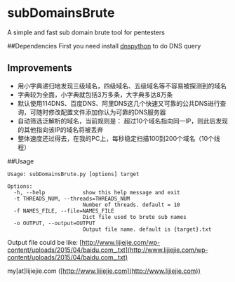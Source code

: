 # subDomainsBrute

A simple and fast sub domain brute tool for pentesters

##Dependencies
First you need install [dnspython](http://www.dnspython.org/kits/1.12.0/) to do DNS query

## Improvements
* 用小字典递归地发现三级域名，四级域名、五级域名等不容易被探测到的域名
* 字典较为全面，小字典就包括3万多条，大字典多达8万条
* 默认使用114DNS、百度DNS、阿里DNS这几个快速又可靠的公共DNS进行查询，可随时修改配置文件添加你认为可靠的DNS服务器
* 自动筛选泛解析的域名，当前规则是： 超过10个域名指向同一IP，则此后发现的其他指向该IP的域名将被丢弃
* 整体速度还过得去，在我的PC上，每秒稳定扫描100到200个域名（10个线程）

##Usage
```
Usage: subDomainsBrute.py [options] target

Options:
  -h, --help            show this help message and exit
  -t THREADS_NUM, --threads=THREADS_NUM
                        Number of threads. default = 10
  -f NAMES_FILE, --file=NAMES_FILE
                        Dict file used to brute sub names
  -o OUTPUT, --output=OUTPUT
                        Output file name. default is {target}.txt
```

Output file could be like: [http://www.lijiejie.com/wp-content/uploads/2015/04/baidu.com_.txt](http://www.lijiejie.com/wp-content/uploads/2015/04/baidu.com_.txt)

my[at]lijiejie.com ([http://www.lijiejie.com](http://www.lijiejie.com))